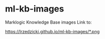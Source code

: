 # ml-kb-images
Marklogic Knowledge Base images
Link to:

https://lrzedzicki.github.io/ml-kb-images/*.png
